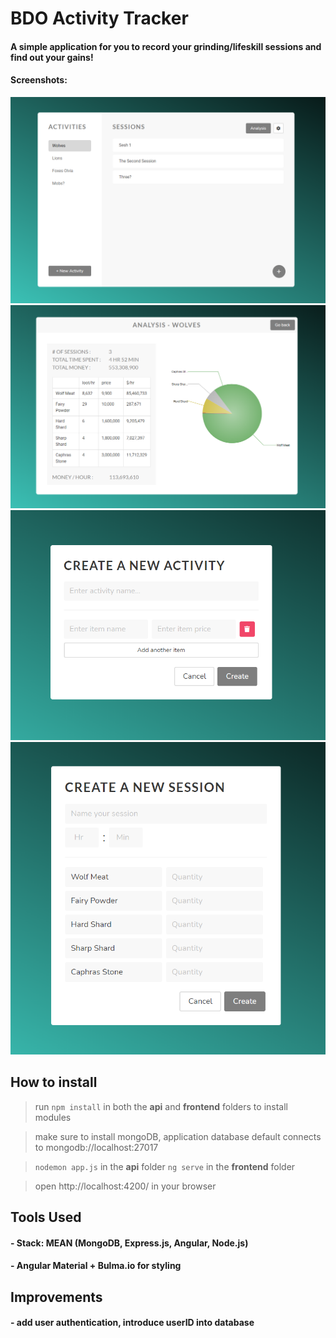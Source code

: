 # BDO Activity Tracker

#### A simple application for you to record your grinding/lifeskill sessions and find out your gains!

#### Screenshots: 

![Alt text](screenshots/main-view.PNG "main-view")
![Alt text](screenshots/analysis.PNG "analysis")
![Alt text](screenshots/new-activity.PNG "new-activity")
![Alt text](screenshots/new-session.PNG "new-session")

## How to install

> run `npm install` in both the **api** and **frontend** folders to install modules

> make sure to install mongoDB, application database default connects to mongodb://localhost:27017

> `nodemon app.js` in the **api** folder
> `ng serve` in the **frontend** folder

> open http://localhost:4200/ in your browser

## Tools Used
#### - Stack: MEAN (MongoDB, Express.js, Angular, Node.js)
#### - Angular Material + Bulma.io for styling

## Improvements
#### - add user authentication, introduce userID into database
